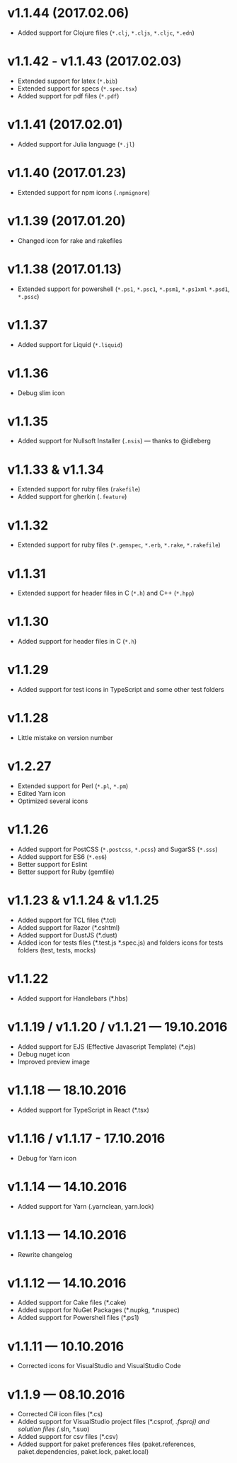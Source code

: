 # v1.1.44 (2017.02.06)

- Added support for Clojure files (`*.clj`, `*.cljs`, `*.cljc`, `*.edn`)

# v1.1.42 - v1.1.43 (2017.02.03)

- Extended support for latex (`*.bib`)
- Extended support for specs (`*.spec.tsx`)
- Added support for pdf files (`*.pdf`)

# v1.1.41 (2017.02.01)

- Added support for Julia language (`*.jl`)

# v1.1.40 (2017.01.23)

- Extended support for npm icons (`.npmignore`)

# v1.1.39 (2017.01.20)

- Changed icon for rake and rakefiles

# v1.1.38 (2017.01.13)

- Extended support for powershell (`*.ps1`, `*.psc1`, `*.psm1`, `*.ps1xml` `*.psd1`, `*.pssc`)

# v1.1.37

- Added support for Liquid (`*.liquid`)

# v1.1.36

- Debug slim icon

# v1.1.35

- Added support for Nullsoft Installer (`.nsis`) — thanks to @idleberg

# v1.1.33 & v1.1.34

- Extended support for ruby files (`rakefile`)
- Added support for gherkin (`.feature`)

# v1.1.32

- Extended support for ruby files (`*.gemspec`, `*.erb`, `*.rake`, `*.rakefile`)

# v1.1.31

- Extended support for header files in C (`*.h`) and C++ (`*.hpp`)


# v1.1.30

- Added support for header files in C (`*.h`)

# v1.1.29

- Added support for test icons in TypeScript and some other test folders


# v1.1.28

- Little mistake on version number

# v1.2.27

- Extended support for Perl (`*.pl`, `*.pm`)
- Edited Yarn icon
- Optimized several icons

# v1.1.26

- Added support for PostCSS (`*.postcss`, `*.pcss`) and SugarSS (`*.sss`)
- Added support for ES6 (`*.es6`)
- Better support for Eslint
- Better support for Ruby (gemfile)


# v1.1.23 & v1.1.24 & v1.1.25

- Added support for TCL files (*.tcl)
- Added support for Razor (*.cshtml)
- Added support for DustJS (*.dust)
- Added icon for tests files (*.test.js *.spec.js) and folders icons for tests folders (test, tests, mocks)

# v1.1.22

- Added support for Handlebars (*.hbs)

# v1.1.19 / v1.1.20 / v1.1.21 — 19.10.2016

- Added support for EJS (Effective Javascript Template) (*.ejs)
- Debug nuget icon
- Improved preview image

# v1.1.18 — 18.10.2016

- Added support for TypeScript in React (*.tsx)

# v1.1.16 / v1.1.17 - 17.10.2016

- Debug for Yarn icon

# v1.1.14 — 14.10.2016

- Added support for Yarn (.yarnclean, yarn.lock)

# v1.1.13 — 14.10.2016

- Rewrite changelog

# v1.1.12 — 14.10.2016

- Added support for Cake files (*.cake)
- Added support for NuGet Packages (*.nupkg, *.nuspec)
- Added support for Powershell files (*.ps1)

# v1.1.11 — 10.10.2016

- Corrected icons for VisualStudio and VisualStudio Code

# v1.1.9 — 08.10.2016

- Corrected C# icon files (*.cs)
- Added support for VisualStudio project files (*.csprof, *.fsproj) and solution files (*.sln, *.suo)
- Added support for csv files (*.csv)
- Added support for paket preferences files (paket.references, paket.dependencies, paket.lock, paket.local)